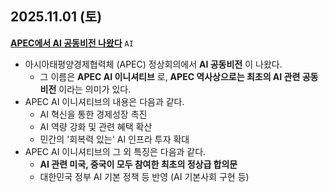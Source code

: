 ## 2025.11.01 (토)
**[APEC에서 AI 공동비전 나왔다](https://n.news.naver.com/mnews/article/011/0004550652?sid=100)** ```AI```

* 아시아태평양경제협력체 (APEC) 정상회의에서 **AI 공동비전** 이 나왔다.
  * 그 이름은 **APEC AI 이니셔티브** 로, **APEC 역사상으로는 최초의 AI 관련 공동 비전** 이라는 의미가 있다.
* APEC AI 이니셔티브의 내용은 다음과 같다.
  * AI 혁신을 통한 경제성장 촉진
  * AI 역량 강화 및 관련 혜택 확산
  * 민간의 '회복력 있는' AI 인프라 투자 확대
* APEC AI 이니셔티브의 그 외 특징은 다음과 같다.
  * **AI 관련 미국, 중국이 모두 참여한 최초의 정상급 합의문**
  * 대한민국 정부 AI 기본 정책 등 반영 (AI 기본사회 구현 등)
